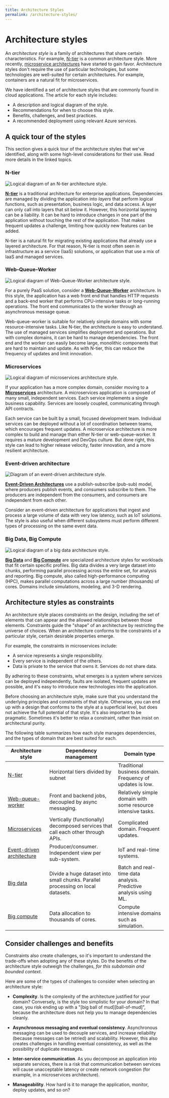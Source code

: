 ```yaml
---
title: Architecture Styles
permalink: /architecture-styles/
---
```


# Architecture styles

An *architecture style* is a family of architectures that share certain characteristics. For example, [N-tier][n-tier] is a common architecture style. More recently, [microservice architectures][microservices] have started to gain favor. Architecture styles don't require the use of particular technologies, but some technologies are well-suited for certain architectures. For example, containers are a natural fit for microservices.

We have identified a set of architecture styles that are commonly found in cloud applications. The article for each style includes:

- A description and logical diagram of the style.
- Recommendations for when to choose this style.
- Benefits, challenges, and best practices.
- A recommended deployment using relevant Azure services.

## A quick tour of the styles

This section gives a quick tour of the architecture styles that we've identified, along with some high-level considerations for their use. Read more details in the linked topics.

### N-tier

![Logical diagram of an N-tier architecture style.](./images/n-tier-logical.svg)

**[N-tier][n-tier]** is a traditional architecture for enterprise applications. Dependencies are managed by dividing the application into *layers* that perform logical functions, such as presentation, business logic, and data access. A layer can only call into layers that sit below it. However, this horizontal layering can be a liability. It can be hard to introduce changes in one part of the application without touching the rest of the application. That makes frequent updates a challenge, limiting how quickly new features can be added.

N-tier is a natural fit for migrating existing applications that already use a layered architecture. For that reason, N-tier is most often seen in infrastructure as a service (IaaS) solutions, or application that use a mix of IaaS and managed services.

### Web-Queue-Worker

![Logical diagram of Web-Queue-Worker architecture style.](./images/web-queue-worker-logical.svg)

For a purely PaaS solution, consider a **[Web-Queue-Worker](./web-queue-worker/)** architecture. In this style, the application has a web front end that handles HTTP requests and a back-end worker that performs CPU-intensive tasks or long-running operations. The front end communicates to the worker through an asynchronous message queue.

Web-queue-worker is suitable for relatively simple domains with some resource-intensive tasks. Like N-tier, the architecture is easy to understand. The use of managed services simplifies deployment and operations. But with complex domains, it can be hard to manage dependencies. The front end and the worker can easily become large, monolithic components that are hard to maintain and update. As with N-tier, this can reduce the frequency of updates and limit innovation.

### Microservices

![Logical diagram of microservices architecture style.](../../includes/images/microservices-logical.png)

If your application has a more complex domain, consider moving to a **[Microservices][microservices]** architecture. A microservices application is composed of many small, independent services. Each service implements a single business capability. Services are loosely coupled, communicating through API contracts.

Each service can be built by a small, focused development team. Individual services can be deployed without a lot of coordination between teams, which encourages frequent updates. A microservice architecture is more complex to build and manage than either N-tier or web-queue-worker. It requires a mature development and DevOps culture. But done right, this style can lead to higher release velocity, faster innovation, and a more resilient architecture.

### Event-driven architecture

![Diagram of an event-driven architecture style.](./images/event-driven.svg)

**[Event-Driven Architectures](/event-driven/)** use a publish-subscribe (pub-sub) model, where producers publish events, and consumers subscribe to them. The producers are independent from the consumers, and consumers are independent from each other.

Consider an event-driven architecture for applications that ingest and process a large volume of data with very low latency, such as IoT solutions. The style is also useful when different subsystems must perform different types of processing on the same event data.

### Big Data, Big Compute

![Logical diagram of a big data architecture style.](./images/big-data-logical.svg)

**[Big Data](/big-data/)** and **[Big Compute](/big-compute/)** are specialized architecture styles for workloads that fit certain specific profiles. Big data divides a very large dataset into chunks, performing parallel processing across the entire set, for analysis and reporting. Big compute, also called high-performance computing (HPC), makes parallel computations across a large number (thousands) of cores. Domains include simulations, modeling, and 3-D rendering.

## Architecture styles as constraints

An architecture style places constraints on the design, including the set of elements that can appear and the allowed relationships between those elements. Constraints guide the "shape" of an architecture by restricting the universe of choices. When an architecture conforms to the constraints of a particular style, certain desirable properties emerge.

For example, the constraints in microservices include:

- A service represents a single responsibility.
- Every service is independent of the others.
- Data is private to the service that owns it. Services do not share data.

By adhering to these constraints, what emerges is a system where services can be deployed independently, faults are isolated, frequent updates are possible, and it's easy to introduce new technologies into the application.

Before choosing an architecture style, make sure that you understand the underlying principles and constraints of that style. Otherwise, you can end up with a design that conforms to the style at a superficial level, but does not achieve the full potential of that style. It's also important to be pragmatic. Sometimes it's better to relax a constraint, rather than insist on architectural purity.

The following table summarizes how each style manages dependencies, and the types of domain that are best suited for each.

| Architecture style | Dependency management | Domain type |
|--------------------|------------------------|-------------|
| [N-tier][n-tier] | Horizontal tiers divided by subnet | Traditional business domain. Frequency of updates is low. |
| [Web-queue-worker](/web-queue-worker/) | Front and backend jobs, decoupled by async messaging. | Relatively simple domain with some resource intensive tasks. |
| [Microservices][microservices] | Vertically (functionally) decomposed services that call each other through APIs. | Complicated domain. Frequent updates. |
| [Event-driven architecture](/event-driven/) | Producer/consumer. Independent view per sub-system. | IoT and real-time systems. |
| [Big data](/big-data/) | Divide a huge dataset into small chunks. Parallel processing on local datasets. | Batch and real-time data analysis. Predictive analysis using ML. |
| [Big compute](/big-compute/) | Data allocation to thousands of cores. | Compute intensive domains such as simulation. |

## Consider challenges and benefits

Constraints also create challenges, so it's important to understand the trade-offs when adopting any of these styles. Do the benefits of the architecture style outweigh the challenges, *for this subdomain and bounded context*.

Here are some of the types of challenges to consider when selecting an architecture style:

- **Complexity**. Is the complexity of the architecture justified for your domain? Conversely, is the style too simplistic for your domain? In that case, you risk ending up with a "[big ball of mud][ball-of-mud]", because the architecture does not help you to manage dependencies cleanly.

- **Asynchronous messaging and eventual consistency**. Asynchronous messaging can be used to decouple services, and increase reliability (because messages can be retried) and scalability. However, this also creates challenges in handling eventual consistency, as well as the possibility of duplicate messages.

- **Inter-service communication**. As you decompose an application into separate services, there is a risk that communication between services will cause unacceptable latency or create network congestion (for example, in a microservices architecture).

- **Manageability**. How hard is it to manage the application, monitor, deploy updates, and so on?

[microservices]: /microservices/
[n-tier]: /n-tier/
